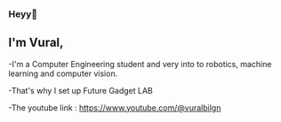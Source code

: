 ### Heyy👋
## I'm Vural,
-I'm a Computer Engineering student and very into to robotics, machine learning and computer vision.

-That's why I set up Future Gadget LAB

-The youtube link : https://www.youtube.com/@vuralbilgn

<!--
**Zer0desu1/Zer0desu1** is a ✨ _special_ ✨ repository because its `README.md` (this file) appears on your GitHub profile.

Here are some ideas to get you started:

- 🔭 I’m currently working on ...
- 🌱 I’m currently learning ...
- 👯 I’m looking to collaborate on ...
- 🤔 I’m looking for help with ...
- 💬 Ask me about ...
- 📫 How to reach me: ...
- 😄 Pronouns: ...
- ⚡ Fun fact: ...
-->
